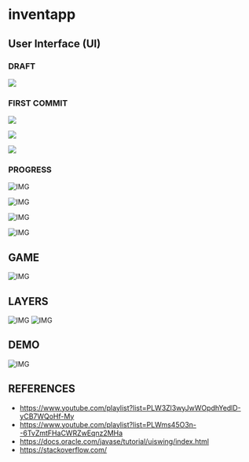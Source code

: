 # inventapp

## User Interface (UI)

### DRAFT
![](https://i.hizliresim.com/WuMufr.png)

### FIRST COMMIT
![](https://i.hizliresim.com/GOpPDK.png)

![](https://i.hizliresim.com/ptrn3p.png)

![](https://i.hizliresim.com/bneKhL.png)

### PROGRESS
![IMG](https://i.imgur.com/acMQDQ7.png)

![IMG](https://i.imgur.com/w3AcRQW.png)

![IMG](https://i.imgur.com/s2aFnLZ.png)

![IMG](https://i.imgur.com/Kqmk6Uk.png)

## GAME

![IMG](https://i.imgur.com/JV5d6r6.png)

## LAYERS
![IMG](https://i.imgur.com/jv6gSrn.png)
![IMG](https://i.imgur.com/UjNaNTR.png)


## DEMO
![IMG](https://i.imgur.com/nVDIKAJ.gif)

## REFERENCES
* https://www.youtube.com/playlist?list=PLW3Zl3wyJwWOpdhYedlD-yCB7WQoHf-My
* https://www.youtube.com/playlist?list=PLWms45O3n--6TvZmtFHaCWRZwEqnz2MHa
* https://docs.oracle.com/javase/tutorial/uiswing/index.html
* https://stackoverflow.com/
